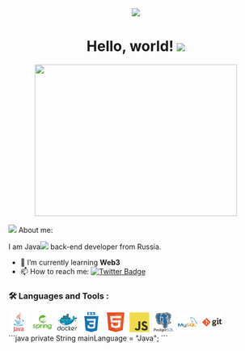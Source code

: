 <div id="header" align="center">
  <img src="https://media.tenor.com/ZmZ7UKIc0soAAAAC/anonymous-anonymous-bites-back.gif" width="175"/>

  <div id="badges">

  </div>

  <h1>
    Hello, world!
    <img src="https://media.giphy.com/media/hvRJCLFzcasrR4ia7z/giphy.gif" width="30px"/>
  </h1>
</div>


<div align="center">
  <img src="https://media.tenor.com/mi27OkcixrkAAAAC/madara-naruto.gif" width="400" height="300"/>
</div>

<img src="https://img.icons8.com/?size=15&id=S1NzlR4v3Zdw&format=png"> About me:

I am Java<img src="https://img.icons8.com/?size=512&id=FRRACRKRsw2s&format=png" width="20"> back-end developer from Russia.
- 🌱 I’m currently learning **Web3**
- 📫 How to reach me:     <a href="https://t.me/hddn22">
      <img src="https://cdn.icon-icons.com/icons2/2530/PNG/512/telegram_button_icon_151837.png" alt="Twitter Badge" width="65"/>
    </a>

### :hammer_and_wrench: Languages and Tools :
<div>
    <img src="https://github.com/devicons/devicon/blob/master/icons/java/java-original-wordmark.svg" title="Java" alt="Java" width="40" height="40"/>&nbsp;
    <img src="https://github.com/devicons/devicon/blob/master/icons/spring/spring-original-wordmark.svg" title="Spring" alt="Spring" width="40" height="40"/>&nbsp;
  <img src="https://github.com/devicons/devicon/blob/master/icons/docker/docker-original-wordmark.svg" title="Docker" alt="Docker" width="40" height="40"/>&nbsp;
  <img src="https://github.com/devicons/devicon/blob/master/icons/css3/css3-plain-wordmark.svg"  title="CSS3" alt="CSS" width="40" height="40"/>&nbsp;
  <img src="https://github.com/devicons/devicon/blob/master/icons/html5/html5-original.svg" title="HTML5" alt="HTML" width="40" height="40"/>&nbsp;
  <img src="https://github.com/devicons/devicon/blob/master/icons/javascript/javascript-original.svg" title="JavaScript" alt="JavaScript" width="40" height="40"/>&nbsp;
  <img src="https://github.com/devicons/devicon/blob/master/icons/postgresql/postgresql-original-wordmark.svg" title="PostgreSql" alt="PostgreSql" width="40" height="40"/>&nbsp;
  <img src="https://github.com/devicons/devicon/blob/master/icons/mysql/mysql-original-wordmark.svg" title="MySQL"  alt="MySQL" width="40" height="40"/>&nbsp;
  <img src="https://github.com/devicons/devicon/blob/master/icons/git/git-original-wordmark.svg" title="Git" **alt="Git" width="40" height="40"/>
</div>
```java
private String mainLanguage = "Java";
```
<!--
**hiddenwebuser/hiddenwebuser** is a ✨ _special_ ✨ repository because its `README.md` (this file) appears on your GitHub profile.

Here are some ideas to get you started:

- 🔭 I’m currently working on ...
- 🌱 I’m currently learning ...
- 👯 I’m looking to collaborate on ...
- 🤔 I’m looking for help with ...
- 💬 Ask me about ...
- 📫 How to reach me: ...
- 😄 Pronouns: ...
- ⚡ Fun fact: ...
-->
